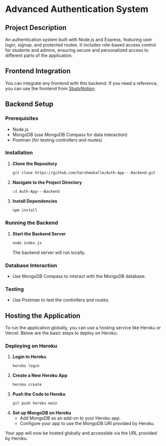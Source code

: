 
# Advanced Authentication System

## Project Description
An authentication system built with Node.js and Express, featuring user login, signup, and protected routes. It includes role-based access control for students and admins, ensuring secure and personalized access to different parts of the application.

## Frontend Integration
You can integrate any frontend with this backend. If you need a reference, you can use the frontend from [StudyNotion](https://github.com/harshmahalle/StudyNotion.git).

## Backend Setup

### Prerequisites
- Node.js
- MongoDB (use MongoDB Compass for data interaction)
- Postman (for testing controllers and routes)

### Installation
1. **Clone the Repository**
   ```bash
   git clone https://github.com/harshmahalle/Auth-App---Backend.git
   ```
2. **Navigate to the Project Directory**
   ```bash
   cd Auth-App---Backend
   ```
3. **Install Dependencies**
   ```bash
   npm install
   ```

### Running the Backend
1. **Start the Backend Server**
   ```bash
   node index.js
   ```
   The backend server will run locally.

### Database Interaction
- Use MongoDB Compass to interact with the MongoDB database.

### Testing
- Use Postman to test the controllers and routes.

## Hosting the Application
To run the application globally, you can use a hosting service like Heroku or Vercel. Below are the basic steps to deploy on Heroku:

### Deploying on Heroku
1. **Login to Heroku**
   ```bash
   heroku login
   ```
2. **Create a New Heroku App**
   ```bash
   heroku create
   ```
3. **Push the Code to Heroku**
   ```bash
   git push heroku main
   ```
4. **Set up MongoDB on Heroku**
   - Add MongoDB as an add-on to your Heroku app.
   - Configure your app to use the MongoDB URI provided by Heroku.

Your app will now be hosted globally and accessible via the URL provided by Heroku.
